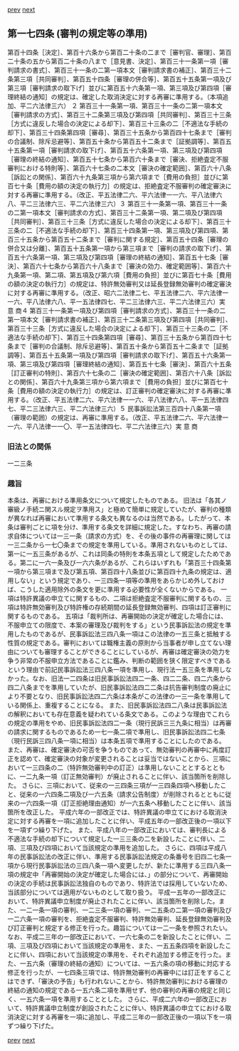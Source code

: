 [prev](/specific/markdowns/特許法/239_Mp-Ch_7-At_173.md)
[next](/specific/markdowns/特許法/241_Mp-Ch_7-At_175.md)
## 第一七四条 (審判の規定等の準用)
第百十四条［決定］、第百十六条から第百二十条の二まで［審判官、審理］、第百二十条の五から第百二十条の八まで［意見書、決定］、第百三十一条第一項［審判請求の書式］、第百三十一条の二第一項本文［審判請求書の補正］、第百三十二条第三項［共同審判］、第百五十四条［審理の併合等］、第百五十五条第一項及び第三項［審判請求の取下げ］並びに第百五十六条第一項、第三項及び第四項［審理終結の通知］の規定は、確定した取消決定に対する再審に準用する。（本項追加、平二六法律三六）
２ 第百三十一条第一項、第百三十一条の二第一項本文［審判請求の方式］、第百三十二条第三項及び第四項［共同審判］、第百三十三条［方式に違反した場合の決定による却下］、第百三十三条の二［不適法な手続の却下］、第百三十四条第四項［審尋］、第百三十五条から第百四十七条まで［審判の合議制、除斥忌避等］、第百五十条から第百五十二条まで［証拠調等］、第百五十五条第一項［審判請求の取下げ］、第百五十六条第一項、第三項及び第四項［審理の終結の通知］、第百五十七条から第百六十条まで［審決、拒絶査定不服審判における特則等］、第百六十七条の二本文［審決の確定範囲］、第百六十八条［訴訟との関係］、第百六十九条第三項から第六項まで［費用の負担］並びに第百七十条［費用の額の決定の執行力］の規定は、拒絶査定不服審判の確定審決に対する再審に準用する。（改正、平五法律二六、平六法律一一六、平八法律六八、平二三法律六三、平二六法律三六）３ 第百三十一条第一項、第百三十一条の二第一項本文［審判請求の方式］、第百三十二条第一項、第二項及び第四項［共同審判］、第百三十三条［方式に違反した場合の決定による却下］、第百三十三条の二［不適法な手続の却下］、第百三十四条第一項、第三項及び第四項、第百三十五条から第百五十二条まで［審判に関する規定］、第百五十四条［審理の併合又は分離］、第百五十五条第一項から第三項まで［審判の請求の取下げ］、第百五十六条第一項、第三項及び第四項［審理の終結の通知］、第百五十七条［審決］、第百六十七条から第百六十八条まで［審決の効力、確定範囲等］、第百六十九条第一項、第二項、第五項及び第六項［費用の負担］並びに第百七十条［費用の額の決定の執行力］の規定は、特許無効審判又は延長登録無効審判の確定審決に対する再審に準用する。（改正、昭六二法律二七、平五法律二六、平六法律一一六、平八法律六八、平一五法律四七、平二三法律六三、平二六法律三六）実 意 商４ 第百三十一条第一項及び第四項［審判請求の方式］、第百三十一条の二第一項本文［審判請求書の補正］、第百三十二条第三項及び第四項［共同審判］、第百三十三条［方式に違反した場合の決定による却下］、第百三十三条の二［不適法な手続の却下］、第百三十四条第四項［審尋］、第百三十五条から第百四十七条まで［審判の合議制、除斥忌避等］、第百五十条から第百五十二条まで［証拠調等］、第百五十五条第一項及び第四項［審判請求の取下げ］、第百五十六条第一項、第三項及び第四項［審理終結の通知］、第百五十七条［審決］、第百六十五条［訂正審判の特則］、第百六十七条の二［審決の確定範囲］、第百六十八条［訴訟との関係］、第百六十九条第三項から第六項まで［費用の負担］並びに第百七十条［費用の額の決定の執行力］の規定は、訂正審判の確定審決に対する再審に準用する。（改正、平五法律二六、平六法律一一六、平八法律六八、平一五法律四七、平二三法律六三、平二六法律三六）５ 民事訴訟法第三百四十八条第一項（審理の範囲）の規定は、再審に準用する。（改正、平五法律二六、平六法律一一六、平八法律一一〇、平一五法律四七、平二六法律三六）実 意 商

### 旧法との関係
一二三条

### 趣旨
本条は、再審における準用条文について規定したものである。
旧法は「各其ノ審級ノ手続ニ関スル規定ヲ準用ス」と極めて簡単に規定していたが、審判の種類が異なれば再審において準用する条文も異なるのは当然である。したがって、本条は審判ごとに項を分け、準用する条文を詳細に規定した。すなわち、再審の請求自体については一三一条（請求の方式）を、その後の事件の再審理に関しては一三二条から一七〇条までの規定を準用している。準用されないものとしては、第一に一五三条があるが、これは同条の特則を本条五項として規定したためである。第二に一六一条及び一六六条があるが、これらはいずれも「第百三十四条第一項から第三項まで及び第五項、第百四十八条並びに第百四十九条の規定は、適用しない」という規定であり、一三四条一項等の準用をあらかじめ外しておけば、こうした適用除外の条文を更に準用する必要性が全くないからである。
一項は特許異議の申立てに関するもの、二項は拒絶査定不服審判に関するもの、三項は特許無効審判及び特許権の存続期間の延長登録無効審判、四項は訂正審判に関するものである。
五項は「裁判所は、再審開始の決定が確定した場合には、不服申立ての限度で、本案の審理及び裁判をする」という民事訴訟法の規定を準用したものであるが、民事訴訟法三四八条一項はこの法律の一五三条と抵触する性質の規定である。審判においては職権主義の原則から当事者が申し立てない理由についても審理することができることにしているが、再審は確定審決の効力を争う非常の不服申立方法であることに鑑み、判断の範囲を狭く限定すべきであるという理由で前記民事訴訟法三四八条一項を準用し、現行法一五三条を準用しなかった。なお、旧法一二四条は旧民事訴訟法四二一条、四二二条、四二六条から四二八条までを準用していたが、旧民事訴訟法四二二条は抗告審判制度の廃止により不要となり、旧民事訴訟法四二六条は本条がこの法律の一三一条を準用している関係上、重複することになる。
また、旧民事訴訟法四二八条は民事訴訟法の解釈においても存在意義を疑われている条文である。このような理由でこれらの規定の準用をやめ、旧民事訴訟法四二一条（現行民訴三三九条に相当）は再審の請求に関するものであるため一七一条二項で準用し、旧民事訴訟法四二七条（現行民訴三四八条一項に相当）は本条五項で準用することにしたのである。
また、再審は、確定審決の可否を争うものであって、無効審判の再審中に再度訂正を認めて、確定審決の対象が変更されることは妥当ではないことから、三項において一三四条の二（特許無効審判中の訂正）は準用しないこととするとともに、一二九条一項（訂正無効審判）が廃止されることに伴い、該当箇所を削除した。
さらに、三項において、従来の一三四条三項が一三四条四項へ移動したこと、従来の一六四条二項及び一六五条（請求公告制度）が削除されるとともに従来の一六四条一項（訂正拒絶理由通知）が一六五条へ移動したことに伴い、該当箇所を改正した。
平成六年の一部改正では、特許異議の申立てにおける取消決定に対する再審を一項に追加したことに伴い、平成五年の一部改正後の一項以下を一項ずつ繰り下げた。
また、平成八年の一部改正においては、審判長による不適法な手続の却下について規定した一三三条の二を新設したことに伴い、二項、三項及び四項において当該規定の準用を追加した。
さらに、四項は平成八年の民事訴訟法の改正に伴い、準用する民事訴訟法規定の条番号を旧四二七条一項から現行民事訴訟法の三四八条一項へ変更したが、新たに準用する三四八条一項の規定中「再審開始の決定が確定した場合には、」の部分について、再審開始の決定の手続は民事訴訟法独自のものであり、特許法では採用していないため、当該部分については適用がないものとして取り扱う。
平成一五年の一部改正において、特許異議申立制度が廃止されたことに伴い、該当箇所を削除した。また、一二一条一項の審判、一二三条一項の審判、一二五条の二第一項の審判及び一二六条一項の審判を、拒絶査定不服審判、特許無効審判、延長登録無効審判及び訂正審判と規定する修正を行った。趣旨については一二一条を参照されたい。
なお、平成二三年の一部改正において、一六七条の二を新設したことに伴い、二項、三項及び四項において当該規定の準用を、また、一五五条四項を新設したことに伴い、四項において当該規定の準用を、それぞれ追加する修正を行った。また、一五六条（審理の終結の通知）については、一五六条の項の移動に対応する修正を行ったが、一七四条三項では、特許無効審判の再審中には訂正をすることはできず、「審決の予告」も行われないことから、特許無効審判における審理の終結の通知の規定である一五六条二項を準用せず、他の審判の再審の規定と同じく、一五六条一項を準用することとした。
さらに、平成二六年の一部改正において、特許異議申立制度が創設されたことに伴い、特許異議の申立てにおける取消決定に対する再審を一項に追加し、平成二三年の一部改正後の一項以下を一項ずつ繰り下げた。

[prev](/specific/markdowns/特許法/239_Mp-Ch_7-At_173.md)
[next](/specific/markdowns/特許法/241_Mp-Ch_7-At_175.md)